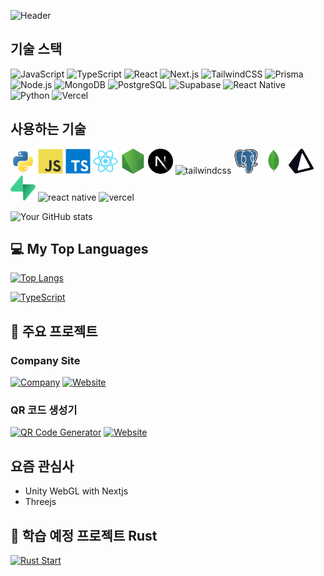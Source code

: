 ![Header](https://capsule-render.vercel.app/api?type=waving&color=FFFFFF&height=300&section=header&text=Web%20Developer&fontSize=90&animation=fadeIn&fontAlignY=38)


## 기술 스택
![JavaScript](https://img.shields.io/badge/-JavaScript-F7DF1E?style=flat-square&logo=javascript&logoColor=black)
![TypeScript](https://img.shields.io/badge/-TypeScript-3178C6?style=flat-square&logo=TypeScript&logoColor=white)
![React](https://img.shields.io/badge/-React-61DAFB?style=flat-square&logo=React&logoColor=black)
![Next.js](https://img.shields.io/badge/-Next.js-000000?style=flat-square&logo=Next.js&logoColor=white)
![TailwindCSS](https://img.shields.io/badge/-TailwindCSS-38B2AC?style=flat-square&logo=tailwind-css&logoColor=white)
![Prisma](https://img.shields.io/badge/-Prisma-1B222D?style=flat-square&logo=Prisma&logoColor=white)
![Node.js](https://img.shields.io/badge/-Node.js-339933?style=flat-square&logo=Node.js&logoColor=white)
![MongoDB](https://img.shields.io/badge/-MongoDB-47A248?style=flat-square&logo=MongoDB&logoColor=white)
![PostgreSQL](https://img.shields.io/badge/-PostgreSQL-336791?style=flat-square&logo=PostgreSQL&logoColor=white)
![Supabase](https://img.shields.io/badge/-Supabase-3ECF8E?style=flat-square&logo=supabase&logoColor=white)
![React Native](https://img.shields.io/badge/-React_Native-61DAFB?style=flat-square&logo=React&logoColor=black)
![Python](https://img.shields.io/badge/-Python-3776AB?style=flat-square&logo=Python&logoColor=white)
![Vercel](https://img.shields.io/badge/-Vercel-000000?style=flat-square&logo=Vercel&logoColor=white)

## 사용하는 기술

<p align="left">
  <img src="https://raw.githubusercontent.com/devicons/devicon/master/icons/python/python-original.svg" alt="python" width="40" height="40"/>
  <img src="https://raw.githubusercontent.com/devicons/devicon/master/icons/javascript/javascript-original.svg" alt="javascript" width="40" height="40"/>
  <img src="https://raw.githubusercontent.com/devicons/devicon/master/icons/typescript/typescript-original.svg" alt="typescript" width="40" height="40"/>
  <img src="https://raw.githubusercontent.com/devicons/devicon/master/icons/react/react-original.svg" alt="react" width="40" height="40"/>
  <img src="https://raw.githubusercontent.com/devicons/devicon/master/icons/nodejs/nodejs-original.svg" alt="nodejs" width="40" height="40"/>
  <img src="https://raw.githubusercontent.com/devicons/devicon/master/icons/nextjs/nextjs-original.svg" alt="nextjs" width="40" height="40"/>
  <img src="https://cdn.jsdelivr.net/gh/devicons/devicon/icons/tailwindcss/tailwindcss-plain.svg" alt="tailwindcss" width="40" height="40"/>
  <img src="https://raw.githubusercontent.com/devicons/devicon/master/icons/postgresql/postgresql-original.svg" alt="postgresql" width="40" height="40"/>
  <img src="https://raw.githubusercontent.com/devicons/devicon/master/icons/mongodb/mongodb-original.svg" alt="mongodb" width="40" height="40"/>
  <img src="https://raw.githubusercontent.com/prisma/presskit/main/Assets/Prisma-DarkSymbol.svg" alt="prisma" width="40" height="40"/>
  <img src="https://raw.githubusercontent.com/supabase/supabase/master/packages/common/assets/images/supabase-logo-icon.svg" alt="supabase" width="40" height="40"/>
  <img src="https://raw.githubusercontent.com/kristerkari/react-native-svg-transformer/master/images/react-native-logo.png" alt="react native" width="40" height="40"/>
  <img src="https://www.vectorlogo.zone/logos/vercel/vercel-icon.svg" alt="vercel" width="40" height="40"/>
</p>

![Your GitHub stats](https://github-readme-stats.vercel.app/api?username=jeff0327&show_icons=true&theme=radical&count_private=true&cache_seconds=86400)


## 💻 My Top Languages

[![Top Langs](https://github-readme-stats.vercel.app/api/top-langs/?username=jeff0327&layout=compact&theme=vision-friendly-dark&hide=html,Xtend,GAP,XSLT,Batchfile,Shell,Perl&langs_count=8&custom_title=My%20Top%20Languages&card_width=445&title_color=f1e05a)](https://github.com/anuraghazra/github-readme-stats)

[![TypeScript](https://img.shields.io/badge/-TypeScript-3178C6?style=for-the-badge&logo=typescript&logoColor=white&labelColor=3178C6)](https://www.typescriptlang.org/)

## 🚀 주요 프로젝트

### Company Site
[![Company](https://img.shields.io/badge/Project-Company-blue?style=for-the-badge&logo=github)](https://github.com/jeff0327/company)
[![Website](https://img.shields.io/badge/Visit-Website-green?style=for-the-badge&logo=vercel)](https://comjeff.site)

### QR 코드 생성기
[![QR Code Generator](https://img.shields.io/badge/Project-QR_Code_Generator-blue?style=for-the-badge&logo=github)](https://github.com/jeff0327/qr-generator)
[![Website](https://img.shields.io/badge/Visit-Website-green?style=for-the-badge&logo=vercel)](https://qrmake.kr)

## 요즘 관심사
- Unity WebGL with Nextjs
- Threejs

## 🦀 학습 예정 프로젝트 Rust
[![Rust Start](https://img.shields.io/badge/Rust-Start-orange?style=for-the-badge&logo=rust)](https://github.com/jeff0327/startRust)
